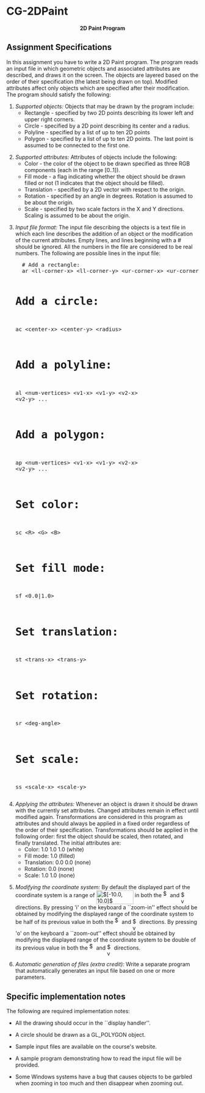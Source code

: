 CG-2DPaint
==========

<div>
<p align="CENTER"><strong>2D Paint Program</strong></p>
</div>

<p>

</p><h2><a name="SECTION00001000000000000000">
Assignment Specifications</a>
</h2>

<p>
In this assignment you have to write a 2D Paint program. The program
reads an input file in which geometric objects and associated attributes
are described, and draws it on the screen.  The objects are layered
based on the order of their specification (the latest being drawn on
top). Modified attributes affect only objects which are specified after
their modification. The program should satisfy the following:

</p><p>

</p><ol>
<li><em>Supported objects:</em> Objects that may be drawn by the program include:
  
<ul>
<li>Rectangle - specified by two 2D points describing its lower
    left and upper right corners.
</li>
<li>Circle - specified by a 2D point describing its center and a radius.
</li>
<li>Polyline - specified by a list of up to ten 2D points
</li>
<li>Polygon - specified by a list of up to ten 2D points. The
    last point is assumed to be connected to the first one.
  
</li>
</ul>

<p>
</p></li>
<li><em>Supported attributes:</em> Attributes of objects include the following:
  
<ul>
<li>Color - the color of the object to be drawn specified as three RGB
          components (each in the range [0..1]).
</li>
<li>Fill mode - a flag indicating whether the object should be
    drawn filled or not (1 indicates that the object should be filled).
</li>
<li>Translation - specified by a 2D vector with respect to the origin.
</li>
<li>Rotation - specified by an angle in degrees. Rotation is
    assumed to be about the origin.
</li>
<li>Scale - specified by two scale factors in the X and Y
    directions. Scaling is assumed to be about the origin.
  
</li>
</ul>

<p>
</p></li>
<li><em>Input file format:</em> The input file describing the objects
is a text file in which each line describes the addition of an object or
the modification of the current attributes. Empty lines, and lines
beginning with a # should be ignored. All the numbers in the file are
considered to be real numbers.  The following are possible lines in the
input file:

<p>
</p><pre>  # Add a rectangle:
  ar &lt;ll-corner-x&gt; &lt;ll-corner-y&gt; &lt;ur-corner-x&gt; &lt;ur-corner-y&gt;

  # Add a circle:
  ac &lt;center-x&gt; &lt;center-y&gt; &lt;radius&gt;

  # Add a polyline:
  al &lt;num-vertices&gt; &lt;v1-x&gt; &lt;v1-y&gt; &lt;v2-x&gt; &lt;v2-y&gt; ...

  # Add a polygon:
  ap &lt;num-vertices&gt; &lt;v1-x&gt; &lt;v1-y&gt; &lt;v2-x&gt; &lt;v2-y&gt; ...

  # Set color:
  sc &lt;R&gt; &lt;G&gt; &lt;B&gt;

  # Set fill mode:
  sf &lt;0.0|1.0&gt;

  # Set translation:
  st &lt;trans-x&gt; &lt;trans-y&gt;

  # Set rotation:
  sr &lt;deg-angle&gt;

  # Set scale:
  ss &lt;scale-x&gt; &lt;scale-y&gt;
</pre>

<p>
</p></li>
<li><em>Applying the attributes:</em>
Whenever an object is drawn it should be drawn with the currently set
attributes.  Changed attributes remain in effect until modified
again. Transformations are considered in this program as attributes and
should always be applied in a fixed order regardless of the order of
their specification. Transformations should be applied in the following
order: first the object should be scaled, then rotated, and finally
translated. The initial attributes are:

<ul>
<li>Color: 1.0 1.0 1.0 (white)
</li>
<li>Fill mode: 1.0 (filled)
</li>
<li>Translation: 0.0 0.0 (none)
</li>
<li>Rotation: 0.0 (none)
</li>
<li>Scale: 1.0 1.0 (none)
</li>
</ul>

<p>
</p></li>
<li><em>Modifying the coordinate system:</em> By default the displayed
part of the coordinate system is a range of <img width="97" height="36" align="MIDDLE" border="0" src="./CS-411 - Assignment 1 (5%)_files/img1.png" alt="$[-10.0, 10.0]$"> in both the
<img width="14" height="18" align="BOTTOM" border="0" src="./CS-411 - Assignment 1 (5%)_files/img2.png" alt="$x$"> and <img width="14" height="31" align="MIDDLE" border="0" src="./CS-411 - Assignment 1 (5%)_files/img3.png" alt="$y$"> directions. By pressing 'i' on the keyboard a ``zoom-in''
effect should be obtained by modifying the displayed range of the
coordinate system to be half of its previous value in both the <img width="14" height="18" align="BOTTOM" border="0" src="./CS-411 - Assignment 1 (5%)_files/img2.png" alt="$x$"> and
<img width="14" height="31" align="MIDDLE" border="0" src="./CS-411 - Assignment 1 (5%)_files/img3.png" alt="$y$"> directions. By pressing 'o' on the keyboard a ``zoom-out'' effect
should be obtained by modifying the displayed range of the coordinate
system to be double of its previous value in both the <img width="14" height="18" align="BOTTOM" border="0" src="./CS-411 - Assignment 1 (5%)_files/img2.png" alt="$x$"> and <img width="14" height="31" align="MIDDLE" border="0" src="./CS-411 - Assignment 1 (5%)_files/img3.png" alt="$y$">
directions.

<p>
</p></li>
<li><em>Automatic generation of files (extra credit):</em> Write a separate 
program that automatically generates an input file based on one or more parameters.

<p>
</p></li>
</ol>

<p>

</p><h2><a name="SECTION00002000000000000000">
Specific implementation notes</a>
</h2>

<p>
The following are required implementation notes:

</p><p>

</p><ul>
<li>All the drawing should occur in the ``display handler''. 

<p>
</p></li>
<li>A circle should be drawn as a GL_POLYGON object. 

<p>
</p></li>
<li>Sample input files are available on the course's website.

<p>
</p></li>
<li>A sample program demonstrating how to read the input file will be
provided.

<p>
</p></li>
<li>Some Windows systems have a bug that causes objects to be garbled
when zooming in too much and then disappear when zooming out.

<p>
</p></li>
</ul>
